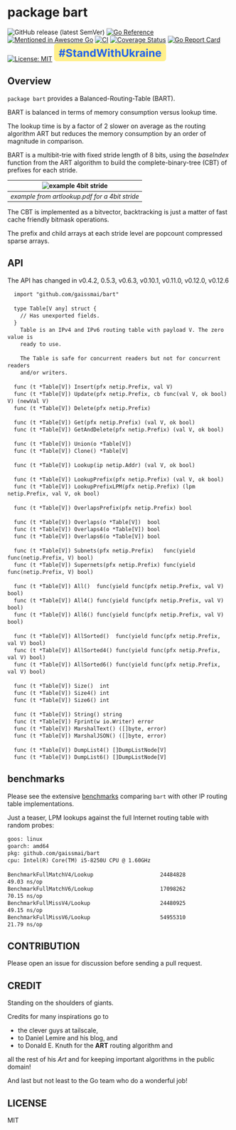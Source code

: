 # package bart

![GitHub release (latest SemVer)](https://img.shields.io/github/v/release/gaissmai/bart)
[![Go Reference](https://pkg.go.dev/badge/github.com/gaissmai/bart.svg)](https://pkg.go.dev/github.com/gaissmai/bart#section-documentation)
[![Mentioned in Awesome Go](https://awesome.re/mentioned-badge-flat.svg)](https://github.com/avelino/awesome-go)
[![CI](https://github.com/gaissmai/bart/actions/workflows/go.yml/badge.svg)](https://github.com/gaissmai/bart/actions/workflows/go.yml)
[![Coverage Status](https://coveralls.io/repos/github/gaissmai/bart/badge.svg)](https://coveralls.io/github/gaissmai/bart)
[![Go Report Card](https://goreportcard.com/badge/github.com/gaissmai/bart)](https://goreportcard.com/report/github.com/gaissmai/bart)
[![License: MIT](https://img.shields.io/badge/License-MIT-green.svg)](https://opensource.org/licenses/MIT)
[![Stand With Ukraine](https://raw.githubusercontent.com/vshymanskyy/StandWithUkraine/main/badges/StandWithUkraine.svg)](https://stand-with-ukraine.pp.ua)

## Overview

`package bart` provides a Balanced-Routing-Table (BART).

BART is balanced in terms of memory consumption versus
lookup time.

The lookup time is by a factor of 2 slower on average as the
routing algorithm ART but reduces the memory consumption by an
order of magnitude in comparison.

BART is a multibit-trie with fixed stride length of 8 bits,
using the _baseIndex_ function from the ART algorithm to
build the complete-binary-tree (CBT) of prefixes for each stride.

| ![example 4bit stride](https://github.com/user-attachments/assets/3b9f22c1-cfcc-4e01-bb13-864713ce5ae8) |
|:--:|
| *example from artlookup.pdf for a 4bit stride* |

The CBT is implemented as a bitvector, backtracking is just
a matter of fast cache friendly bitmask operations.

The prefix and child arrays at each stride level are popcount compressed sparse arrays.

## API

The API has changed in v0.4.2, 0.5.3, v0.6.3, v0.10.1, v0.11.0, v0.12.0, v0.12.6

```golang
  import "github.com/gaissmai/bart"
  
  type Table[V any] struct {
  	// Has unexported fields.
  }
    Table is an IPv4 and IPv6 routing table with payload V. The zero value is
    ready to use.

    The Table is safe for concurrent readers but not for concurrent readers
    and/or writers.

  func (t *Table[V]) Insert(pfx netip.Prefix, val V)
  func (t *Table[V]) Update(pfx netip.Prefix, cb func(val V, ok bool) V) (newVal V)
  func (t *Table[V]) Delete(pfx netip.Prefix)

  func (t *Table[V]) Get(pfx netip.Prefix) (val V, ok bool)
  func (t *Table[V]) GetAndDelete(pfx netip.Prefix) (val V, ok bool)

  func (t *Table[V]) Union(o *Table[V])
  func (t *Table[V]) Clone() *Table[V]

  func (t *Table[V]) Lookup(ip netip.Addr) (val V, ok bool)

  func (t *Table[V]) LookupPrefix(pfx netip.Prefix) (val V, ok bool)
  func (t *Table[V]) LookupPrefixLPM(pfx netip.Prefix) (lpm netip.Prefix, val V, ok bool)

  func (t *Table[V]) OverlapsPrefix(pfx netip.Prefix) bool

  func (t *Table[V]) Overlaps(o *Table[V])  bool
  func (t *Table[V]) Overlaps4(o *Table[V]) bool
  func (t *Table[V]) Overlaps6(o *Table[V]) bool

  func (t *Table[V]) Subnets(pfx netip.Prefix)   func(yield func(netip.Prefix, V) bool)
  func (t *Table[V]) Supernets(pfx netip.Prefix) func(yield func(netip.Prefix, V) bool)

  func (t *Table[V]) All()  func(yield func(pfx netip.Prefix, val V) bool)
  func (t *Table[V]) All4() func(yield func(pfx netip.Prefix, val V) bool)
  func (t *Table[V]) All6() func(yield func(pfx netip.Prefix, val V) bool)

  func (t *Table[V]) AllSorted()  func(yield func(pfx netip.Prefix, val V) bool)
  func (t *Table[V]) AllSorted4() func(yield func(pfx netip.Prefix, val V) bool)
  func (t *Table[V]) AllSorted6() func(yield func(pfx netip.Prefix, val V) bool)

  func (t *Table[V]) Size()  int
  func (t *Table[V]) Size4() int
  func (t *Table[V]) Size6() int

  func (t *Table[V]) String() string
  func (t *Table[V]) Fprint(w io.Writer) error
  func (t *Table[V]) MarshalText() ([]byte, error)
  func (t *Table[V]) MarshalJSON() ([]byte, error)

  func (t *Table[V]) DumpList4() []DumpListNode[V]
  func (t *Table[V]) DumpList6() []DumpListNode[V]
```

## benchmarks

Please see the extensive [benchmarks](https://github.com/gaissmai/iprbench) comparing `bart` with other IP routing table implementations.

Just a teaser, LPM lookups against the full Internet routing table with random probes:

```
goos: linux
goarch: amd64
pkg: github.com/gaissmai/bart
cpu: Intel(R) Core(TM) i5-8250U CPU @ 1.60GHz

BenchmarkFullMatchV4/Lookup                     24484828            49.03 ns/op
BenchmarkFullMatchV6/Lookup                     17098262            70.15 ns/op
BenchmarkFullMissV4/Lookup                      24480925            49.15 ns/op
BenchmarkFullMissV6/Lookup                      54955310            21.79 ns/op
```

## CONTRIBUTION

Please open an issue for discussion before sending a pull request.

## CREDIT

Standing on the shoulders of giants.

Credits for many inspirations go to

- the clever guys at tailscale,
- to Daniel Lemire and his blog, and
- to Donald E. Knuth for the **ART** routing algorithm and

all the rest of his *Art* and for keeping important algorithms
in the public domain!

And last but not least to the Go team who do a wonderful job!

## LICENSE

MIT
